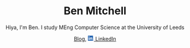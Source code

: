 <h1 align="center">Ben Mitchell</h1>
<p align="center">Hiya, I'm Ben. I study MEng Computer Science at the University of Leeds</p>
<p align="center">
  <a href="https://benmitchell.dev">Blog</a>,
  <a href="https://www.linkedin.com/in/benbmitchell/"><img src="linkedin.png" style="height: 1em;"> LinkedIn</a>
</p>
